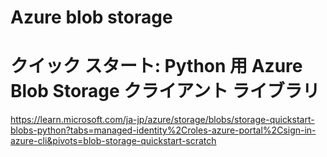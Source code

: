 # Azure blob storage

# クイック スタート: Python 用 Azure Blob Storage クライアント ライブラリ

https://learn.microsoft.com/ja-jp/azure/storage/blobs/storage-quickstart-blobs-python?tabs=managed-identity%2Croles-azure-portal%2Csign-in-azure-cli&pivots=blob-storage-quickstart-scratch